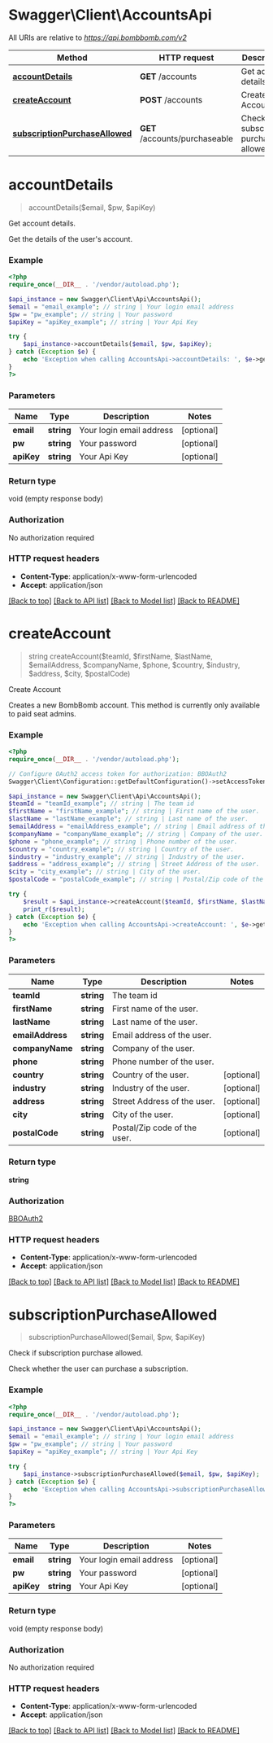 # Swagger\Client\AccountsApi

All URIs are relative to *https://api.bombbomb.com/v2*

Method | HTTP request | Description
------------- | ------------- | -------------
[**accountDetails**](AccountsApi.md#accountDetails) | **GET** /accounts | Get account details.
[**createAccount**](AccountsApi.md#createAccount) | **POST** /accounts | Create Account
[**subscriptionPurchaseAllowed**](AccountsApi.md#subscriptionPurchaseAllowed) | **GET** /accounts/purchaseable | Check if subscription purchase allowed.


# **accountDetails**
> accountDetails($email, $pw, $apiKey)

Get account details.

Get the details of the user's account.

### Example
```php
<?php
require_once(__DIR__ . '/vendor/autoload.php');

$api_instance = new Swagger\Client\Api\AccountsApi();
$email = "email_example"; // string | Your login email address
$pw = "pw_example"; // string | Your password
$apiKey = "apiKey_example"; // string | Your Api Key

try {
    $api_instance->accountDetails($email, $pw, $apiKey);
} catch (Exception $e) {
    echo 'Exception when calling AccountsApi->accountDetails: ', $e->getMessage(), PHP_EOL;
}
?>
```

### Parameters

Name | Type | Description  | Notes
------------- | ------------- | ------------- | -------------
 **email** | **string**| Your login email address | [optional]
 **pw** | **string**| Your password | [optional]
 **apiKey** | **string**| Your Api Key | [optional]

### Return type

void (empty response body)

### Authorization

No authorization required

### HTTP request headers

 - **Content-Type**: application/x-www-form-urlencoded
 - **Accept**: application/json

[[Back to top]](#) [[Back to API list]](../../README.md#documentation-for-api-endpoints) [[Back to Model list]](../../README.md#documentation-for-models) [[Back to README]](../../README.md)

# **createAccount**
> string createAccount($teamId, $firstName, $lastName, $emailAddress, $companyName, $phone, $country, $industry, $address, $city, $postalCode)

Create Account

Creates a new BombBomb account. This method is currently only available to paid seat admins.

### Example
```php
<?php
require_once(__DIR__ . '/vendor/autoload.php');

// Configure OAuth2 access token for authorization: BBOAuth2
Swagger\Client\Configuration::getDefaultConfiguration()->setAccessToken('YOUR_ACCESS_TOKEN');

$api_instance = new Swagger\Client\Api\AccountsApi();
$teamId = "teamId_example"; // string | The team id
$firstName = "firstName_example"; // string | First name of the user.
$lastName = "lastName_example"; // string | Last name of the user.
$emailAddress = "emailAddress_example"; // string | Email address of the user.
$companyName = "companyName_example"; // string | Company of the user.
$phone = "phone_example"; // string | Phone number of the user.
$country = "country_example"; // string | Country of the user.
$industry = "industry_example"; // string | Industry of the user.
$address = "address_example"; // string | Street Address of the user.
$city = "city_example"; // string | City of the user.
$postalCode = "postalCode_example"; // string | Postal/Zip code of the user.

try {
    $result = $api_instance->createAccount($teamId, $firstName, $lastName, $emailAddress, $companyName, $phone, $country, $industry, $address, $city, $postalCode);
    print_r($result);
} catch (Exception $e) {
    echo 'Exception when calling AccountsApi->createAccount: ', $e->getMessage(), PHP_EOL;
}
?>
```

### Parameters

Name | Type | Description  | Notes
------------- | ------------- | ------------- | -------------
 **teamId** | **string**| The team id |
 **firstName** | **string**| First name of the user. |
 **lastName** | **string**| Last name of the user. |
 **emailAddress** | **string**| Email address of the user. |
 **companyName** | **string**| Company of the user. |
 **phone** | **string**| Phone number of the user. |
 **country** | **string**| Country of the user. | [optional]
 **industry** | **string**| Industry of the user. | [optional]
 **address** | **string**| Street Address of the user. | [optional]
 **city** | **string**| City of the user. | [optional]
 **postalCode** | **string**| Postal/Zip code of the user. | [optional]

### Return type

**string**

### Authorization

[BBOAuth2](../../README.md#BBOAuth2)

### HTTP request headers

 - **Content-Type**: application/x-www-form-urlencoded
 - **Accept**: application/json

[[Back to top]](#) [[Back to API list]](../../README.md#documentation-for-api-endpoints) [[Back to Model list]](../../README.md#documentation-for-models) [[Back to README]](../../README.md)

# **subscriptionPurchaseAllowed**
> subscriptionPurchaseAllowed($email, $pw, $apiKey)

Check if subscription purchase allowed.

Check whether the user can purchase a subscription.

### Example
```php
<?php
require_once(__DIR__ . '/vendor/autoload.php');

$api_instance = new Swagger\Client\Api\AccountsApi();
$email = "email_example"; // string | Your login email address
$pw = "pw_example"; // string | Your password
$apiKey = "apiKey_example"; // string | Your Api Key

try {
    $api_instance->subscriptionPurchaseAllowed($email, $pw, $apiKey);
} catch (Exception $e) {
    echo 'Exception when calling AccountsApi->subscriptionPurchaseAllowed: ', $e->getMessage(), PHP_EOL;
}
?>
```

### Parameters

Name | Type | Description  | Notes
------------- | ------------- | ------------- | -------------
 **email** | **string**| Your login email address | [optional]
 **pw** | **string**| Your password | [optional]
 **apiKey** | **string**| Your Api Key | [optional]

### Return type

void (empty response body)

### Authorization

No authorization required

### HTTP request headers

 - **Content-Type**: application/x-www-form-urlencoded
 - **Accept**: application/json

[[Back to top]](#) [[Back to API list]](../../README.md#documentation-for-api-endpoints) [[Back to Model list]](../../README.md#documentation-for-models) [[Back to README]](../../README.md)

